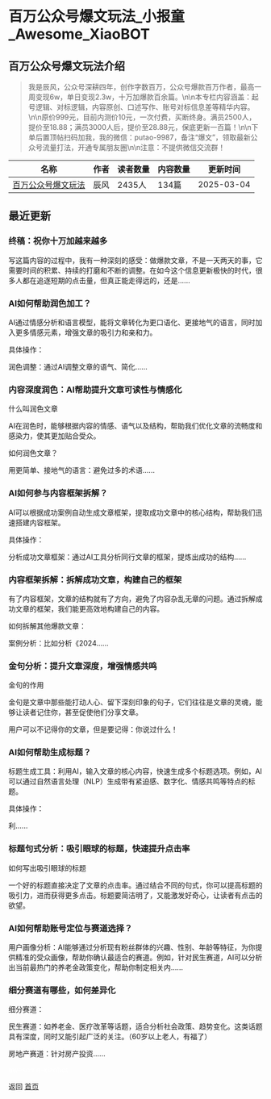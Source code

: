 # 百万公众号爆文玩法_小报童_Awesome_XiaoBOT

## 百万公众号爆文玩法介绍
> 我是辰风，公众号深耕四年，创作字数百万，公众号爆款百万作者，最高一周变现6w，单日变现2.3w，十万加爆款百余篇。\n\n本专栏内容涵盖：起号逻辑、对标逻辑，内容原创、口述写作、账号对标信息差等精华内容。\n\n原价999元，目前内测价10元，一次付费，买断终身。满员2500人，提价至18.88；满员3000人后，提价至28.88元，保底更新一百篇！\n\n下单后置顶帖扫码加我，我的微信：putao-9987，备注“爆文”，领取最新公众号流量打法，开通专属朋友圈\n\n注意：不提供微信交流群！  
  


|名称|作者|读者数量|内容数量|更新时间|
|---|---|---|---|---|
|[百万公众号爆文玩法](https://xiaobot.net/p/yeyuji1?refer=0b133df9-27dc-423b-8101-639049001c13)|辰风|2435人|134篇|2025-03-04|

## 最近更新
### 终稿：祝你十万加越来越多

写这篇内容的过程中，我有一种深刻的感受：做爆款文章，不是一天两天的事，它需要时间的积累、持续的打磨和不断的调整。在如今这个信息更新极快的时代，很多人都在追逐短期的点击量，但真正能走得远的，还是......

### AI如何帮助润色加工？

AI通过情感分析和语言模型，能将文章转化为更口语化、更接地气的语言，同时加入更多情感元素，增强文章的吸引力和亲和力。

具体操作：

润色调整：通过AI调整文章的语气、简化......

### 内容深度润色：AI帮助提升文章可读性与情感化

什么叫润色文章

AI在润色时，能够根据内容的情感、语气以及结构，帮助我们优化文章的流畅度和感染力，使其更加贴合受众。

如何润色文章？

用更简单、接地气的语言：避免过多的术语......

### AI如何参与内容框架拆解？

AI可以根据成功案例自动生成文章框架，提取成功文章中的核心结构，帮助我们迅速搭建内容框架。

具体操作：

分析成功文章框架：通过AI工具分析同行文章的框架，提炼出成功的结构......

### 内容框架拆解：拆解成功文章，构建自己的框架

有了内容框架，文章的结构就有了方向，避免了内容杂乱无章的问题。通过拆解成功文章的框架，我们能更高效地构建自己的内容。

如何拆解其他爆款文章：

案例分析：比如分析《2024......

### 金句分析：提升文章深度，增强情感共鸣

金句的作用

金句是文章中那些能打动人心、留下深刻印象的句子，它们往往是文章的灵魂，能够让读者记住你，甚至促使他们分享文章。

用户可以不记得你的文章，但是要记得：你说过什么！

### AI如何帮助生成标题？

标题生成工具：利用AI，输入文章的核心内容，快速生成多个标题选项。例如，AI可以通过自然语言处理（NLP）生成带有紧迫感、数字化、情感共鸣等特点的标题。

具体操作：

利......

### 标题句式分析：吸引眼球的标题，快速提升点击率

如何写出吸引眼球的标题

一个好的标题直接决定了文章的点击率。通过结合不同的句式，你可以提高标题的吸引力，进而获得更多点击。标题要简洁明了，又能激发好奇心，让读者有点击的欲望。

### AI如何帮助账号定位与赛道选择？

用户画像分析：AI能够通过分析现有粉丝群体的兴趣、性别、年龄等特征，为你提供精准的受众画像，帮助你确认最适合的赛道。例如，针对民生赛道，AI可以分析出当前最热门的养老金政策变化，帮助你制定相关内......

### 细分赛道有哪些，如何差异化

细分赛道：

民生赛道：如养老金、医疗改革等话题，适合分析社会政策、趋势变化。这类话题具有深度，同时又能引起广泛的关注。（60岁以上老人，有福了）

房地产赛道：针对房产投资......


<a href="https://github.com/Reno9527/awesome-xiaobot" style="color: white; text-decoration: none;">awesome-xiaobot</a>

返回 [首页](../README.md)
